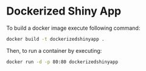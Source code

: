 # Dockerized Shiny App

To build a docker image execute following command:

```bash
docker build -t dockerizedshinyapp .
```

Then, to run a container by executing:

```bash
docker run -d -p 80:80 dockerizedshinyapp
```
